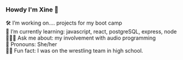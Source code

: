 ### Howdy I'm Xine 👋

🛠️ I’m working on.... projects for my boot camp <br>
🌱 I’m currently learning: javascript, react, postgreSQL, express, node  <br>
👩🏻‍💻 Ask me about: my involvement with audio programming  <br>
🦾 Pronouns: She/her  <br>
🤼‍♀️ Fun fact: I was on the wrestling team in high school.
